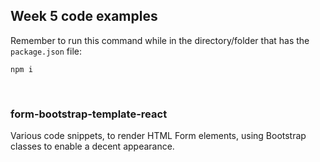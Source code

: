 ## Week 5 code examples

Remember to run this command while in the directory/folder that has the `package.json` file:

```
npm i
```

<br>

### form-bootstrap-template-react

Various code snippets, to render HTML Form elements, using Bootstrap classes to enable a decent appearance. 

<br>
